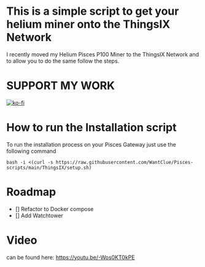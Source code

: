 # This is a simple script to get your helium miner onto the ThingsIX Network

I recently moved my Helium Pisces P100 Miner to the ThingsIX Network and to allow you to do the same follow the steps.

# SUPPORT MY WORK
[![ko-fi](https://ko-fi.com/img/githubbutton_sm.svg)](https://ko-fi.com/R5R0IYN9V)


# How to run the Installation script
To run the installation process on your Pisces Gateway just use the following command
```
bash -i <(curl -s https://raw.githubusercontent.com/WantClue/Pisces-scripts/main/ThingsIX/setup.sh)
```

# Roadmap

- [] Refactor to Docker compose
- [] Add Watchtower



# Video 
can be found here:
https://youtu.be/-Wos0KT0kPE
